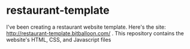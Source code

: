 # restaurant-template
I've been creating a restaurant website template. Here's the site: http://restaurant-template.bitballoon.com/ .  This repository contains the website's HTML, CSS, and Javascript files
